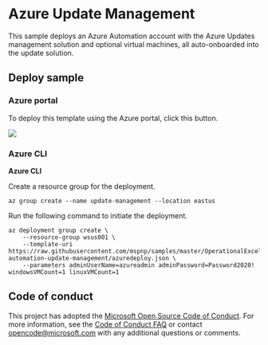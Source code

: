 # Azure Update Management

This sample deploys an Azure Automation account with the Azure Updates management solution and optional virtual machines, all auto-onboarded into the update solution.

## Deploy sample

### Azure portal

To deploy this template using the Azure portal, click this button.

<a href="https://portal.azure.com/#create/Microsoft.Template/uri/https%3A%2F%2Fraw.githubusercontent.com%2Fmspnp%2Fsamples%2Fmaster%2FOperationalExcellence%2Fazure-automation-update-management%2Fazuredeploy.json" target="_blank">
    <img src="http://azuredeploy.net/deploybutton.png"/>
</a>  

### Azure CLI

**Azure CLI**

Create a resource group for the deployment.

```azurecli
az group create --name update-management --location eastus
```

Run the following command to initiate the deployment.

```azurecli
az deployment group create \
    --resource-group wsus001 \
    --template-uri https://raw.githubusercontent.com/mspnp/samples/master/OperationalExcellence/azure-automation-update-management/azuredeploy.json \
    --parameters adminUserName=azureadmin adminPassword=Password2020! windowsVMCount=1 linuxVMCount=1
```

## Code of conduct

This project has adopted the [Microsoft Open Source Code of Conduct](https://opensource.microsoft.com/codeofconduct/). For more information, see the [Code of Conduct FAQ](https://opensource.microsoft.com/codeofconduct/faq/) or contact [opencode@microsoft.com](mailto:opencode@microsoft.com) with any additional questions or comments.